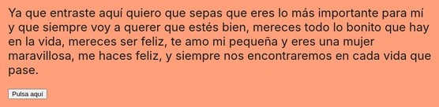 <!DOCTYPE html>
<html>
<head>
 <title>Message and Flowers</title>
 <style>
 body {
 background-color: #FFA07A;
 font-size: 24px;
 }
 #message {
 display: block;
 }
 #flowers {
 display: none;
 }
 </style>
</head>
<body>
 <div id="message">
 <p>Ya que entraste aquí quiero que sepas que eres lo más importante para mí y que siempre voy a querer que estés bien, mereces todo lo bonito que hay en la vida, mereces ser feliz, te amo mi pequeña y eres una mujer maravillosa, me haces feliz, y siempre nos encontraremos en cada vida que pase.</p>
 <button onclick="showFlowers()">Pulsa aquí</button>
 </div>
 <div id="flowers" style="display:none;">
 <img src="https://img.freepik.com/vector-premium/dibujo-ramo-rosas-amarillas_564737-1587.jpg" alt="Yellow Flowers">
 <p>No se me olvidan nunca tus flores, tal vez no es como se espera pero siempre las tendrás, te amo</p>
 </div>
 <script>
 function showFlowers() {
 document.getElementById('message').style.display = 'none';
 document.getElementById('flowers').style.display = 'block';
 }
 </script>
</body>
</html>
